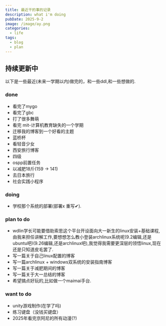 ```yaml
---
title: 最近干的事的记录 
description: what i'm doing
pubDate: 2025-9-2
image: /image/ay.png
categories:
  - life
tags:
  - blog
  - plan
---
```


## 持续更新中

以下是一些最近(未来一学期以内)做完的，和一些ddl,和一些想做的.

### done

- 看完了mygo
- 看完了gbc
- 打了很多舞萌
- 看完 mit-计算机教育缺失的一个学期
- 迁移我的博客到一个好看的主题
- 蓝桥杯
- 看轻音少女
- 西安旅行博客
- 四级
- ospp前置任务
- 以减肥18斤(159 -> 141)
- 去日本旅行
- 社会实践小程序

### doing

- 学校那个系统的部署(部署x 重写✔).


### plan to do

- wdlin学长可能要借助索思这个平台开设面向大一新生的linux安装+基础课程,由我来担任讲解工作,要想想怎么教小登装archlinux系统呢(9.2编辑,还是ubuntu吧)(9.26编辑,还是archlinux吧),我觉得我需要更深层的领悟linux,现在还是只知道皮毛罢了.
- 写一篇关于自己linux配置的博客
- 写一篇archlinux + windows双系统的安装指南博客
- 写一篇关于减肥期间的博客
- 写一篇关于大一总结的博客
- 希望搞点好玩的,比如做一个maimai手台.

### want to do

- unity游戏制作(在学了吗)
- 练习键盘（没钱买键盘）
- 2025年看完京阿尼的所有动漫(?)
